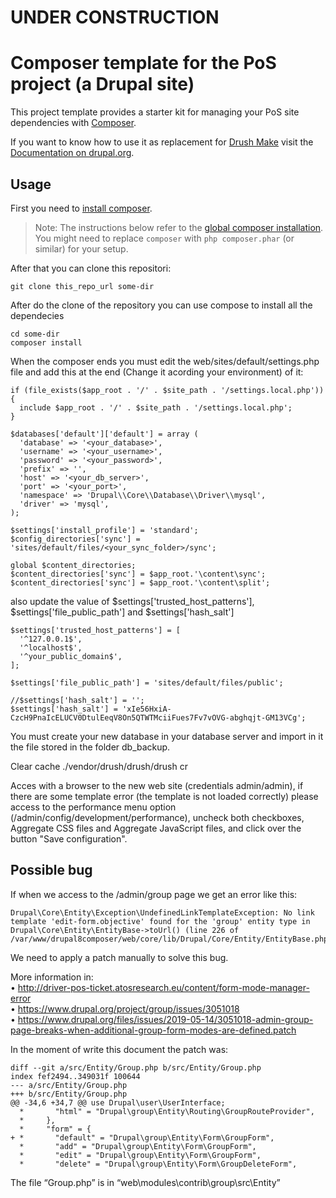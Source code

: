# UNDER CONSTRUCTION

# Composer template for the PoS project (a Drupal site)


This project template provides a starter kit for managing your PoS site
dependencies with [Composer](https://getcomposer.org/).

If you want to know how to use it as replacement for
[Drush Make](https://github.com/drush-ops/drush/blob/8.x/docs/make.md) visit
the [Documentation on drupal.org](https://www.drupal.org/node/2471553).

## Usage

First you need to [install composer](https://getcomposer.org/doc/00-intro.md#installation-linux-unix-osx).

> Note: The instructions below refer to the [global composer installation](https://getcomposer.org/doc/00-intro.md#globally).
You might need to replace `composer` with `php composer.phar` (or similar) 
for your setup.

After that you can clone this repositori:

```
git clone this_repo_url some-dir
```

After do the clone of the repository you can use compose to install all the dependecies
```
cd some-dir
composer install
```

When the composer ends you must edit the web/sites/default/settings.php file and add this at the end (Change it acording your environment) of it:

```
if (file_exists($app_root . '/' . $site_path . '/settings.local.php')) {
  include $app_root . '/' . $site_path . '/settings.local.php';
}

$databases['default']['default'] = array (
  'database' => '<your_database>',
  'username' => '<your_username>',
  'password' => '<your_password>',
  'prefix' => '',
  'host' => '<your_db_server>',
  'port' => '<your_port>',
  'namespace' => 'Drupal\\Core\\Database\\Driver\\mysql',
  'driver' => 'mysql',
);

$settings['install_profile'] = 'standard';
$config_directories['sync'] = 'sites/default/files/<your_sync_folder>/sync';

global $content_directories;
$content_directories['sync'] = $app_root.'\content\sync';
$content_directories['sync'] = $app_root.'\content\split';

```

also update the value of $settings['trusted_host_patterns'], $settings['file_public_path'] and $settings['hash_salt']
```
$settings['trusted_host_patterns'] = [
  '^127.0.0.1$',
  '^localhost$',
  '^your_public_domain$',
];

$settings['file_public_path'] = 'sites/default/files/public';

//$settings['hash_salt'] = '';
$settings['hash_salt'] = 'xIe56HxiA-CzcH9PnaIcELUCV0DtulEeqV8On5QTWTMciiFues7Fv7vOVG-abghqjt-GM13VCg';
```

You must create your new database in your database server and import in it the file stored in the folder db_backup.

Clear cache
./vendor/drush/drush/drush cr

Acces with a browser to the new web site (credentials admin/admin), if there are some template error (the template is not loaded correctly) please access to the performance menu option (/admin/config/development/performance), uncheck both checkboxes, Aggregate CSS files and Aggregate JavaScript files, and click over the button "Save configuration".


## Possible bug
If when we access to the /admin/group page we get an error like this:

```
Drupal\Core\Entity\Exception\UndefinedLinkTemplateException: No link template 'edit-form.objective' found for the 'group' entity type in Drupal\Core\Entity\EntityBase->toUrl() (line 226 of /var/www/drupal8composer/web/core/lib/Drupal/Core/Entity/EntityBase.php).
```

We need to apply a patch manually to solve this bug.

More information in:   
•	http://driver-pos-ticket.atosresearch.eu/content/form-mode-manager-error   
•	https://www.drupal.org/project/group/issues/3051018    
•	https://www.drupal.org/files/issues/2019-05-14/3051018-admin-group-page-breaks-when-additional-group-form-modes-are-defined.patch   

In the moment of write this document the patch was:

```
diff --git a/src/Entity/Group.php b/src/Entity/Group.php
index fef2494..349031f 100644
--- a/src/Entity/Group.php
+++ b/src/Entity/Group.php
@@ -34,6 +34,7 @@ use Drupal\user\UserInterface;
  *       "html" = "Drupal\group\Entity\Routing\GroupRouteProvider",
  *     },
  *     "form" = {
+ *       "default" = "Drupal\group\Entity\Form\GroupForm",
  *       "add" = "Drupal\group\Entity\Form\GroupForm",
  *       "edit" = "Drupal\group\Entity\Form\GroupForm",
  *       "delete" = "Drupal\group\Entity\Form\GroupDeleteForm",
```

The file “Group.php” is in “web\modules\contrib\group\src\Entity”
